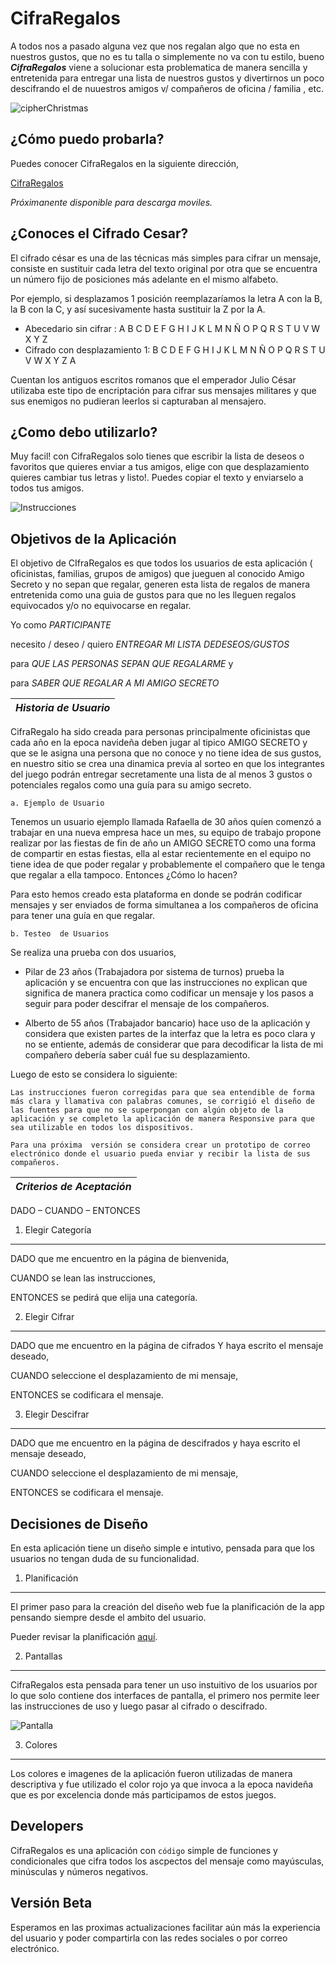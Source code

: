 # CifraRegalos

A todos nos a pasado alguna vez que nos regalan algo que no esta en nuestros gustos, que no es tu talla o simplemente no va con tu estilo, bueno ***CifraRegalos*** viene a solucionar esta problematica de manera sencilla y entretenida para entregar una lista de nuestros gustos y divertirnos un poco descifrando el de nuuestros amigos v/ compañeros de oficina / familia , etc.

![cipherChristmas](https://encrypted-tbn0.gstatic.com/images?q=tbn:ANd9GcSDzC1Dt59hamyiHHeGTuKHoYSRdl73IC0F-vlaoVQPxG5RuE1w)

## ¿Cómo puedo probarla?

Puedes conocer CifraRegalos en la siguiente dirección,

[CifraRegalos](https://anapaulamontap.github.io/scl-2018-11-bc-core-cipher/)

*Próximanente disponible para descarga moviles.*

## ¿Conoces el Cifrado Cesar?

El cifrado césar es una de las técnicas más simples para cifrar un mensaje, consiste en sustituir cada letra del texto original por otra que se encuentra un número fijo de posiciones más adelante en el mismo alfabeto.

Por ejemplo, si desplazamos 1 posición reemplazaríamos la letra A con la B, la B con la C, y así sucesivamente hasta sustituir la Z por la A.

- Abecedario sin cifrar : A B C D E F G H I J K L M N Ñ O P Q R S T U V W X Y Z 
- Cifrado con  desplazamiento 1: B C D E F G H I J K L M N Ñ O P Q R S T U V W X Y Z A

Cuentan los antiguos escritos romanos que el emperador Julio César utilizaba este tipo de encriptación para cifrar sus mensajes militares y que sus enemigos no pudieran leerlos si capturaban al mensajero.

## ¿Como debo utilizarlo?

Muy facil! con CifraRegalos solo tienes que escribir la lista de deseos o favoritos que quieres enviar a tus amigos, elige con que desplazamiento quieres cambiar tus letras y listo!. Puedes copiar el texto y enviarselo a todos tus amigos. 


![Instrucciones](https://drive.google.com/open?id=1HhTCukz7U3soJOqbxvD5N_xOU84u4GQa)


## Objetivos de la Aplicación

El objetivo de CIfraRegalos es que todos los usuarios de esta aplicación ( oficinistas, familias, grupos de amigos) que jueguen al conocido Amigo Secreto y no sepan que regalar, generen esta lista de regalos de manera entretenida como una guia de gustos para que no les lleguen regalos equivocados y/o no equivocarse en regalar. 

Yo como *PARTICIPANTE*

necesito / deseo / quiero *ENTREGAR MI LISTA DEDESEOS/GUSTOS*

para *QUE LAS PERSONAS SEPAN QUE REGALARME* y 

para *SABER QUE REGALAR A MI AMIGO SECRETO*

|*Historia de Usuario*|
|-----------|
CifraRegalo ha sido creada para personas principalmente oficinistas que cada año en la epoca navideña deben jugar al tipico AMIGO SECRETO y que se le asigna una persona que no conoce y no tiene idea de sus gustos, en nuestro sitio se crea una dinamica previa al sorteo en que los integrantes del juego podrán entregar secretamente una lista de al menos 3 gustos o potenciales regalos como una guía para su amigo secreto. 

    a. Ejemplo de Usuario

Tenemos un usuario ejemplo llamada Rafaella de 30 años quíen comenzó a trabajar en una nueva empresa hace un mes, su equipo de trabajo propone realizar por las fiestas de fin de año un AMIGO SECRETO como una forma de compartir en estas fiestas, ella al estar recientemente en el equipo no tiene idea de que poder regalar y probablemente el compañero que le tenga que regalar a ella tampoco. Entonces ¿Cómo lo hacen?

Para esto hemos creado esta plataforma en donde se podrán codificar mensajes y ser enviados de forma simultanea a los compañeros de oficina para tener una guía en que regalar.

    b. Testeo  de Usuarios 

Se  realiza una prueba con dos usuarios,

- Pilar de 23 años (Trabajadora por sistema de turnos) prueba la aplicación y se encuentra con que las instrucciones no explican que significa de manera practica como codificar un mensaje y los pasos a seguir para poder descifrar el mensaje de los compañeros.


- Alberto de 55 años (Trabajador bancario) hace uso de la aplicación y considera que existen partes de la interfaz que la letra es poco clara y no se entiente, además de considerar que para decodificar la lista de mi compañero debería saber cuál fue su desplazamiento.

Luego de esto se considera lo siguiente:

    Las instrucciones fueron corregidas para que sea entendible de forma más clara y llamativa con palabras comunes, se corrigió el diseño de las fuentes para que no se superpongan con algún objeto de la aplicación y se completo la aplicación de manera Responsive para que sea utilizable en todos los dispositivos. 

    Para una próxima  versión se considera crear un prototipo de correo electrónico donde el usuario pueda enviar y recibir la lista de sus compañeros. 


|*Criterios de Aceptación*|
|-----------|
DADO – CUANDO – ENTONCES


1. Elegir Categoría
______________

DADO que me encuentro en la página de bienvenida,

CUANDO se lean las instrucciones,

ENTONCES se pedirá que elija una categoría.


2. Elegir Cifrar
____________

DADO que me encuentro en la página de cifrados
Y haya escrito el mensaje deseado,

CUANDO seleccione el desplazamiento de mi mensaje,

ENTONCES se codificara el mensaje. 



3. Elegir Descifrar
______________________

DADO que me encuentro en la página de descifrados y haya escrito el mensaje deseado,

CUANDO seleccione el desplazamiento de mi mensaje,

ENTONCES se codificara el mensaje. 


## Decisiones de Diseño


En esta aplicación tiene un diseño simple e intutivo, pensada para que los usuarios no tengan duda de su funcionalidad. 

1. Planificación
_________

El primer paso para la creación del diseño web fue la planificación de la app pensando siempre desde el ambito del usuario.

Pueder revisar la planificación [aquí](https://trello.com/b/UhhdwEqt/cifrado-cesar-1).

2. Pantallas
____

CifraRegalos esta pensada para tener un uso instuitivo de los usuarios por lo que solo contiene dos interfaces de pantalla, el primero nos permite leer las instrucciones de uso y luego pasar al cifrado o descifrado.

![Pantalla](https://drive.google.com/open?id=1vkVWeKu-QaCRMhv8s90W8hBu6nGJopWM)


3. Colores
____

Los colores e imagenes de la aplicación fueron utilizadas de manera descriptiva y fue utilizado el color rojo ya que invoca a la epoca navideña que es por excelencia donde más participamos de estos juegos. 


## Developers

CifraRegalos es una aplicación con `código` simple de funciones y condicionales que cifra todos los ascpectos del mensaje como mayúsculas, minúsculas y números negativos. 


## Versión Beta

Esperamos en las proximas actualizaciones facilitar aún más la experiencia del usuario y poder compartirla con las redes sociales o por correo electrónico.

